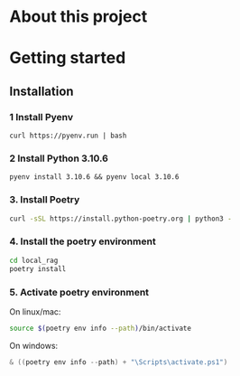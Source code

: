 # About this project



# Getting started

## Installation

### 1 Install Pyenv

```shel
curl https://pyenv.run | bash
```

### 2 Install Python 3.10.6

```shel
pyenv install 3.10.6 && pyenv local 3.10.6
```

### 3. Install Poetry

```sh
curl -sSL https://install.python-poetry.org | python3 -
```

### 4. Install the poetry environment

```sh
cd local_rag
poetry install
```

### 5. Activate poetry environment

On linux/mac:

```sh
source $(poetry env info --path)/bin/activate
```

On windows:

```powershell
& ((poetry env info --path) + "\Scripts\activate.ps1")
```
